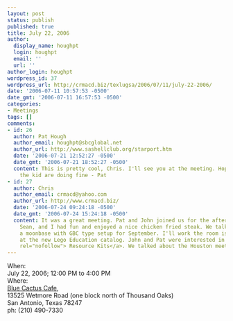 ```yaml
---
layout: post
status: publish
published: true
title: July 22, 2006
author:
  display_name: houghpt
  login: houghpt
  email: ''
  url: ''
author_login: houghpt
wordpress_id: 37
wordpress_url: http://crmacd.biz/texlugsa/2006/07/11/july-22-2006/
date: '2006-07-11 10:57:53 -0500'
date_gmt: '2006-07-11 16:57:53 -0500'
categories:
- Meetings
tags: []
comments:
- id: 26
  author: Pat Hough
  author_email: houghpt@sbcglobal.net
  author_url: http://www.sashellclub.org/starport.htm
  date: '2006-07-21 12:52:27 -0500'
  date_gmt: '2006-07-21 18:52:27 -0500'
  content: This is pretty cool, Chris. I'll see you at the meeting. Hope Connie and
    the kid are doing fine - Pat
- id: 27
  author: Chris
  author_email: crmacd@yahoo.com
  author_url: http://www.crmacd.biz/
  date: '2006-07-24 09:24:18 -0500'
  date_gmt: '2006-07-24 15:24:18 -0500'
  content: It was a great meeting. Pat and John joined us for the afternoon. Connie,
    Sean, and I had fun and enjoyed a nice chicken fried steak. We talked about creating
    a moonbase with GBC type setup for September. I'll work the room issues. We looked
    at the new Lego Education catalog. John and Pat were interested in the <a href='http://www.legoeducation.com/SearchResult.aspx?KeyWords=resource&searchtype=0&sport=3&by=20'
    rel="nofollow"> Resource Kits</a>. We talked about the Houston meeting and Brickfest.
---
```

<p>When:<br />
July 22, 2006; 12:00 PM to 4:00 PM<br />
Where:<br />
<a title="TexLUG-SA Meeting Places" href="http://crmacd.biz/texlugsa/meeting-places/"> Blue Cactus Cafe</a>,<br />
13525 Wetmore Road (one block north of Thousand Oaks)<br />
San Antonio, Texas 78247<br />
ph: (210) 490-7330</p>
